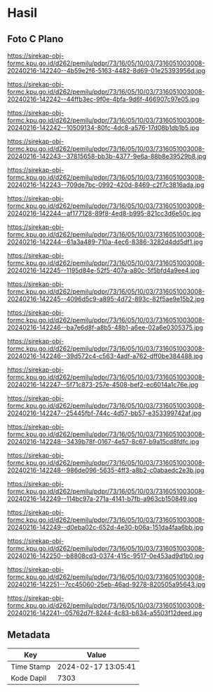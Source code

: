 # Hasil

## Foto C Plano

https://sirekap-obj-formc.kpu.go.id/d262/pemilu/pdpr/73/16/05/10/03/7316051003008-20240216-142240--4b59e2f6-5163-4482-8d69-01e25393956d.jpg

https://sirekap-obj-formc.kpu.go.id/d262/pemilu/pdpr/73/16/05/10/03/7316051003008-20240216-142242--44ffb3ec-9f0e-4bfa-9d6f-466907c97e05.jpg

https://sirekap-obj-formc.kpu.go.id/d262/pemilu/pdpr/73/16/05/10/03/7316051003008-20240216-142242--10509134-80fc-4dc8-a576-17d08b1db1b5.jpg

https://sirekap-obj-formc.kpu.go.id/d262/pemilu/pdpr/73/16/05/10/03/7316051003008-20240216-142243--37815658-bb3b-4377-9e6a-88b8e39529b8.jpg

https://sirekap-obj-formc.kpu.go.id/d262/pemilu/pdpr/73/16/05/10/03/7316051003008-20240216-142243--709de7bc-0992-420d-8469-c2f7c3816ada.jpg

https://sirekap-obj-formc.kpu.go.id/d262/pemilu/pdpr/73/16/05/10/03/7316051003008-20240216-142244--af177128-89f8-4ed8-b995-821cc3d6e50c.jpg

https://sirekap-obj-formc.kpu.go.id/d262/pemilu/pdpr/73/16/05/10/03/7316051003008-20240216-142244--61a3a489-710a-4ec6-8386-3282d4dd5df1.jpg

https://sirekap-obj-formc.kpu.go.id/d262/pemilu/pdpr/73/16/05/10/03/7316051003008-20240216-142245--1195d84e-52f5-407a-a80c-5f5bfd4a9ee4.jpg

https://sirekap-obj-formc.kpu.go.id/d262/pemilu/pdpr/73/16/05/10/03/7316051003008-20240216-142245--4096d5c9-a895-4d72-893c-82f5ae9e15b2.jpg

https://sirekap-obj-formc.kpu.go.id/d262/pemilu/pdpr/73/16/05/10/03/7316051003008-20240216-142246--ba7e6d8f-a8b5-48b1-a6ee-02a6e0305375.jpg

https://sirekap-obj-formc.kpu.go.id/d262/pemilu/pdpr/73/16/05/10/03/7316051003008-20240216-142246--39d572c4-c563-4adf-a762-dff0be384488.jpg

https://sirekap-obj-formc.kpu.go.id/d262/pemilu/pdpr/73/16/05/10/03/7316051003008-20240216-142247--5f71c873-257e-4508-bef2-ec6014a1c76e.jpg

https://sirekap-obj-formc.kpu.go.id/d262/pemilu/pdpr/73/16/05/10/03/7316051003008-20240216-142247--25445fbf-744c-4d57-bb57-e353399742af.jpg

https://sirekap-obj-formc.kpu.go.id/d262/pemilu/pdpr/73/16/05/10/03/7316051003008-20240216-142248--3439b78f-0167-4e57-8c67-b9a15cd8fdfc.jpg

https://sirekap-obj-formc.kpu.go.id/d262/pemilu/pdpr/73/16/05/10/03/7316051003008-20240216-142248--986de096-5635-4ff3-a8b2-c0abaedc2e3b.jpg

https://sirekap-obj-formc.kpu.go.id/d262/pemilu/pdpr/73/16/05/10/03/7316051003008-20240216-142249--114bc97a-271a-4141-b7fb-a963cb150849.jpg

https://sirekap-obj-formc.kpu.go.id/d262/pemilu/pdpr/73/16/05/10/03/7316051003008-20240216-142249--d0eba02c-652d-4e30-b06a-151da4faa6bb.jpg

https://sirekap-obj-formc.kpu.go.id/d262/pemilu/pdpr/73/16/05/10/03/7316051003008-20240216-142250--b8808cd3-0374-415c-9517-0e453ad9d1b0.jpg

https://sirekap-obj-formc.kpu.go.id/d262/pemilu/pdpr/73/16/05/10/03/7316051003008-20240216-142251--7cc45060-25eb-46ad-9278-820505a95643.jpg

https://sirekap-obj-formc.kpu.go.id/d262/pemilu/pdpr/73/16/05/10/03/7316051003008-20240216-142241--05762d7f-8244-4c83-b834-a5503f12deed.jpg


## Metadata

| Key        | Value               |
| ---------- | ------------------- |
| Time Stamp | 2024-02-17 13:05:41 |
| Kode Dapil | 7303                |



